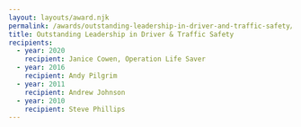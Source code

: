 ```yaml
---
layout: layouts/award.njk
permalink: /awards/outstanding-leadership-in-driver-and-traffic-safety/index.html
title: Outstanding Leadership in Driver & Traffic Safety
recipients:
  - year: 2020
    recipient: Janice Cowen, Operation Life Saver
  - year: 2016
    recipient: Andy Pilgrim
  - year: 2011
    recipient: Andrew Johnson
  - year: 2010
    recipient: Steve Phillips
---
```

